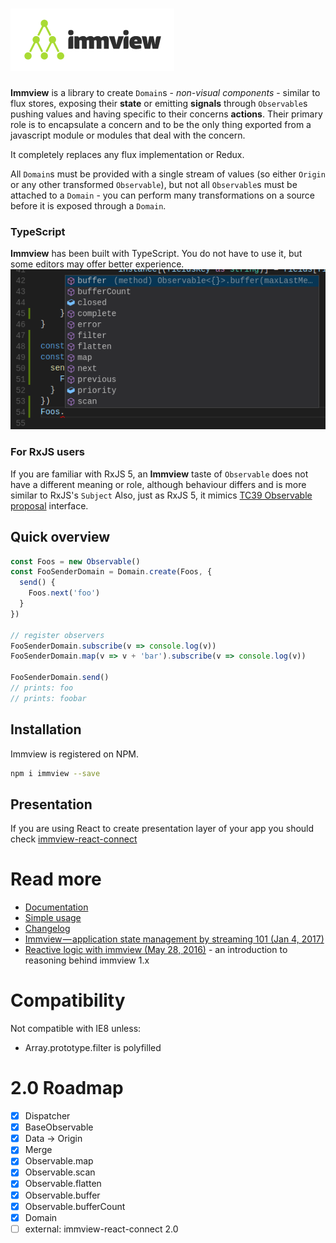 # <img src="https://raw.githubusercontent.com/arturkulig/immview/dev-2.0/immview.png" />

**Immview** is a library to create `Domain`s - *non-visual components* -
similar to flux stores, exposing their **state** or emitting **signals**
through `Observable`s pushing values and having specific to their concerns **actions**.
Their primary role is to encapsulate a concern
and to be the only thing exported from a javascript module or modules
that deal with the concern.

It completely replaces any flux implementation or Redux.

All `Domain`s must be provided with a single stream of values
(so either `Origin` or any other transformed `Observable`),
but not all `Observable`s must be attached to a `Domain` -
you can perform many transformations on a source
before it is exposed through a `Domain`.

### TypeScript

**Immview** has been built with TypeScript.
You do not have to use it, but some editors may offer better experience.
<img src="https://raw.githubusercontent.com/arturkulig/immview/dev-2.0/editor.png" />

### For RxJS users
If you are familiar with RxJS 5, an **Immview** taste of `Observable` does not have a different meaning or role, although behaviour differs and is more similar to RxJS's `Subject`
Also, just as RxJS 5, it mimics [TC39 Observable proposal](https://github.com/tc39/proposal-observable) interface.

## Quick overview

```javascript
const Foos = new Observable()
const FooSenderDomain = Domain.create(Foos, {
  send() {
    Foos.next('foo')
  }
})

// register observers
FooSenderDomain.subscribe(v => console.log(v))
FooSenderDomain.map(v => v + 'bar').subscribe(v => console.log(v))

FooSenderDomain.send()
// prints: foo
// prints: foobar
```

## Installation

Immview is registered on NPM.

```bash
npm i immview --save
```

## Presentation

If you are using React to create presentation layer of your app you should check [immview-react-connect](https://github.com/arturkulig/immview-react-connect)

# Read more
* [Documentation](./docs.md)
* [Simple usage](./usage_simple.md)
* [Changelog](./changelog.md)
* [Immview — application state management by streaming 101 (Jan 4, 2017)](https://medium.com/@arturkulig/immview-application-state-management-by-streaming-101-c12f81e3abac)
* [Reactive logic with immview (May 28, 2016)](https://medium.com/@arturkulig/reactive-logic-with-immview-cf60ff06b7dc) - an introduction to reasoning behind immview 1.x

# Compatibility

Not compatible with IE8 unless:
- Array.prototype.filter is polyfilled

# 2.0 Roadmap
- [X] Dispatcher
- [X] BaseObservable
- [X] Data -> Origin
- [X] Merge
- [X] Observable.map
- [X] Observable.scan
- [X] Observable.flatten
- [X] Observable.buffer
- [X] Observable.bufferCount
- [X] Domain
- [ ] external: immview-react-connect 2.0

